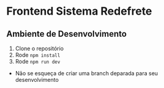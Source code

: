 # Frontend Sistema Redefrete

## Ambiente de Desenvolvimento

1. Clone o repositório
2. Rode `npm install`
3. Rode `npm run dev`

- Não se esqueça de criar uma branch deparada para seu desenvolvimento

